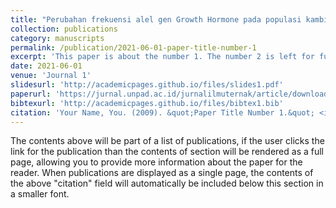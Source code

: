 ```yaml
---
title: "Perubahan frekuensi alel gen Growth Hormone pada populasi kambing keturunan Boer dan hubungannya dengan ukuran tubuh"
collection: publications
category: manuscripts
permalink: /publication/2021-06-01-paper-title-number-1
excerpt: 'This paper is about the number 1. The number 2 is left for future work.'
date: 2021-06-01
venue: 'Journal 1'
slidesurl: 'http://academicpages.github.io/files/slides1.pdf'
paperurl: 'https://jurnal.unpad.ac.id/jurnalilmuternak/article/download/33425/15846'
bibtexurl: 'http://academicpages.github.io/files/bibtex1.bib'
citation: 'Your Name, You. (2009). &quot;Paper Title Number 1.&quot; <i>Journal 1</i>. 1(1).'
---
```

The contents above will be part of a list of publications, if the user clicks the link for the publication than the contents of section will be rendered as a full page, allowing you to provide more information about the paper for the reader. When publications are displayed as a single page, the contents of the above "citation" field will automatically be included below this section in a smaller font.